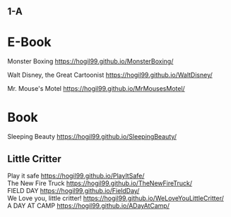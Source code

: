 
## 1-A
# E-Book
Monster Boxing <https://hogil99.github.io/MonsterBoxing/>

Walt Disney, the Great Cartoonist <https://hogil99.github.io/WaltDisney/>

Mr. Mouse's Motel <https://hogil99.github.io/MrMousesMotel/>

# Book
Sleeping Beauty <https://hogil99.github.io/SleepingBeauty/>

## Little Critter  
Play it safe <https://hogil99.github.io/PlayItSafe/>  
The New Fire Truck <https://hogil99.github.io/TheNewFireTruck/>  
FIELD DAY <https://hogil99.github.io/FieldDay/>  
We Love you, little critter! <https://hogil99.github.io/WeLoveYouLittleCritter/>  
A DAY AT CAMP <https://hogil99.github.io/ADayAtCamp/>  
